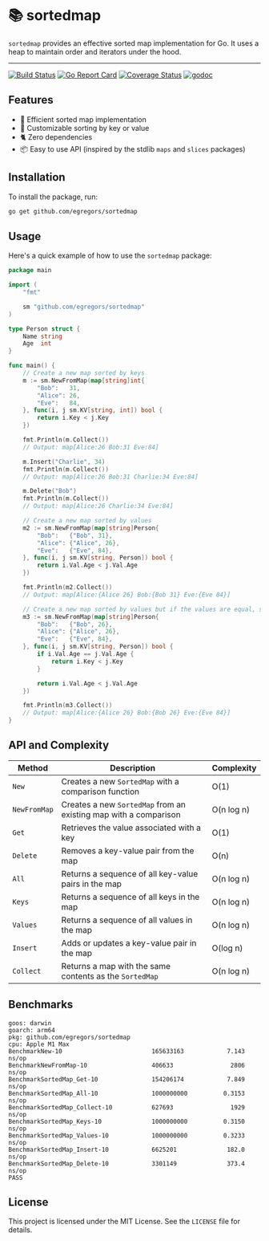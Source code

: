 # 📚 sortedmap

`sortedmap` provides an effective sorted map implementation for Go.
It uses a heap to maintain order and iterators under the hood.

---

[![Build Status](https://github.com/egregors/sortedmap/workflows/build/badge.svg)](https://github.com/egregors/sortedmap/actions)
[![Go Report Card](https://goreportcard.com/badge/github.com/egregors/sortedmap)](https://goreportcard.com/report/github.com/egregors/sortedmap)
[![Coverage Status](https://coveralls.io/repos/github/egregors/sortedmap/badge.svg?branch=main)](https://coveralls.io/github/egregors/sortedmap?branch=main)
[![godoc](https://godoc.org/github.com/egregors/sortedmap?status.svg)](https://godoc.org/github.com/egregors/sortedmap)


## Features

* 🚀 Efficient sorted map implementation
* 🔧 Customizable sorting by key or value
* 🐈 Zero dependencies 
* 📦 Easy to use API (inspired by the stdlib `maps` and `slices` packages)

## Installation

To install the package, run:

```sh
go get github.com/egregors/sortedmap
```

## Usage

Here's a quick example of how to use the `sortedmap` package:

```go
package main

import (
	"fmt"

	sm "github.com/egregors/sortedmap"
)

type Person struct {
	Name string
	Age  int
}

func main() {
	// Create a new map sorted by keys
	m := sm.NewFromMap(map[string]int{
		"Bob":   31,
		"Alice": 26,
		"Eve":   84,
	}, func(i, j sm.KV[string, int]) bool {
		return i.Key < j.Key
	})

	fmt.Println(m.Collect())
	// Output: map[Alice:26 Bob:31 Eve:84]

	m.Insert("Charlie", 34)
	fmt.Println(m.Collect())
	// Output: map[Alice:26 Bob:31 Charlie:34 Eve:84]

	m.Delete("Bob")
	fmt.Println(m.Collect())
	// Output: map[Alice:26 Charlie:34 Eve:84]

	// Create a new map sorted by values
	m2 := sm.NewFromMap(map[string]Person{
		"Bob":   {"Bob", 31},
		"Alice": {"Alice", 26},
		"Eve":   {"Eve", 84},
	}, func(i, j sm.KV[string, Person]) bool {
		return i.Val.Age < j.Val.Age
	})

	fmt.Println(m2.Collect())
	// Output: map[Alice:{Alice 26} Bob:{Bob 31} Eve:{Eve 84}]

	// Create a new map sorted by values but if the values are equal, sort by keys
	m3 := sm.NewFromMap(map[string]Person{
		"Bob":   {"Bob", 26},
		"Alice": {"Alice", 26},
		"Eve":   {"Eve", 84},
	}, func(i, j sm.KV[string, Person]) bool {
		if i.Val.Age == j.Val.Age {
			return i.Key < j.Key
		}

		return i.Val.Age < j.Val.Age
	})

	fmt.Println(m3.Collect())
	// Output: map[Alice:{Alice 26} Bob:{Bob 26} Eve:{Eve 84}]
}

```

## API and Complexity

| Method       | Description                                                      | Complexity |
|--------------|------------------------------------------------------------------|------------|
| `New`        | Creates a new `SortedMap` with a comparison function             | O(1)       |
| `NewFromMap` | Creates a new `SortedMap` from an existing map with a comparison | O(n log n) |
| `Get`        | Retrieves the value associated with a key                        | O(1)       |
| `Delete`     | Removes a key-value pair from the map                            | O(n)       |
| `All`        | Returns a sequence of all key-value pairs in the map             | O(n log n) |
| `Keys`       | Returns a sequence of all keys in the map                        | O(n log n) |
| `Values`     | Returns a sequence of all values in the map                      | O(n log n) |
| `Insert`     | Adds or updates a key-value pair in the map                      | O(log n)   |
| `Collect`    | Returns a map with the same contents as the `SortedMap`          | O(n log n) |

## Benchmarks

```shell
goos: darwin
goarch: arm64
pkg: github.com/egregors/sortedmap
cpu: Apple M1 Max
BenchmarkNew-10                         165633163            7.143 ns/op
BenchmarkNewFromMap-10                  406633                2806 ns/op
BenchmarkSortedMap_Get-10               154206174            7.849 ns/op
BenchmarkSortedMap_All-10               1000000000          0.3153 ns/op
BenchmarkSortedMap_Collect-10           627693                1929 ns/op
BenchmarkSortedMap_Keys-10              1000000000          0.3150 ns/op
BenchmarkSortedMap_Values-10            1000000000          0.3233 ns/op
BenchmarkSortedMap_Insert-10            6625201              182.0 ns/op
BenchmarkSortedMap_Delete-10            3301149              373.4 ns/op
PASS

```


## License

This project is licensed under the MIT License. See the `LICENSE` file for details.

